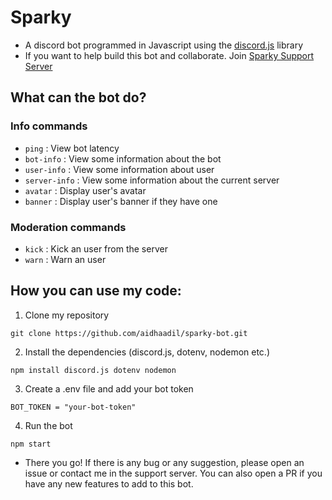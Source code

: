 # Sparky
- A discord bot programmed in Javascript using the [discord.js](https://discord.js.org/) library
- If you want to help build this bot and collaborate. Join [Sparky Support Server](https://discord.gg/SAqb5Dcfek)

## What can the bot do?
### Info commands
- `ping`        : View bot latency
- `bot-info`    : View some information about the bot
- `user-info`   : View some information about user
- `server-info` : View some information about the current server
- `avatar`      : Display user's avatar
- `banner`      : Display user's banner if they have one

### Moderation commands
- `kick` : Kick an user from the server
- `warn` : Warn an user

## How you can use my code: 
1. Clone my repository
```
git clone https://github.com/aidhaadil/sparky-bot.git
```
2. Install the dependencies (discord.js, dotenv, nodemon etc.)
```
npm install discord.js dotenv nodemon
```
3. Create a .env file and add your bot token
```
BOT_TOKEN = "your-bot-token"
```
4. Run the bot
```
npm start
```

- There you go! If there is any bug or any suggestion, please open an issue or contact me in the support server. You can also open a PR if you have any new features to add to this bot.
